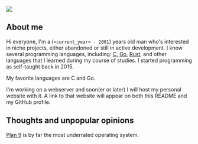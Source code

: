 ![](https://img.shields.io/github/last-commit/EdoardoLaGreca/EdoardoLaGreca?label=last%20change)

## About me

Hi everyone, I'm a (`<current_year> - 2001`) years old man who's interested in niche projects, either abandoned or still in active development. I know several programming languages, including: [C](https://en.wikipedia.org/wiki/C_(programming_language)), [Go](https://golang.org/), [Rust](https://www.rust-lang.org/), and other languages that I learned during my course of studies. I started programming as self-taught back in 2015.

My favorite languages are C and Go.

I'm working on a webserver and soon(er or later) I will host my personal website with it. A link to that website will appear on both this README and my GitHub profile.

## Thoughts and unpopular opinions

[Plan 9](https://en.wikipedia.org/wiki/Plan_9_from_Bell_Labs) is by far the most underrated operating system.
